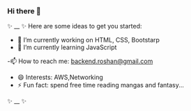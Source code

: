 ### Hi there 👋

✨ __ ✨
Here are some ideas to get you started:

- 🔭 I’m currently working on HTML, CSS, Bootstarp
- 🌱 I’m currently learning JavaScript
<!--
- 👯 I’m looking to collaborate on ...
- 🤔 I’m looking for help with 
- 💬 Ask me about ...
--> 
-📫 How to reach me: backend.roshan@gmail.com
- 😄 Interests: AWS,Networking
- ⚡ Fun fact: spend free time reading mangas and fantasy...

✨ __ ✨
